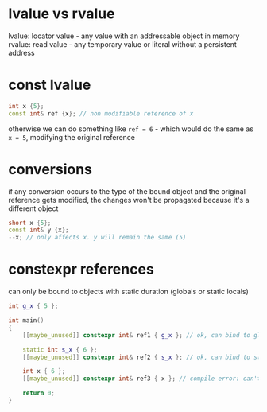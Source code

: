 
# lvalue vs rvalue

lvalue: locator value - any value with an addressable object in memory
rvalue: read value - any temporary value or literal without a persistent address

# const lvalue

```cpp
int x {5};
const int& ref {x}; // non modifiable reference of x
```

otherwise we can do something like `ref = 6` - which would do the same as `x = 5`, modifying the original reference

# conversions

if any conversion occurs to the type of the bound object and the original reference gets modified, the changes won't be propagated because it's a different object

```cpp
short x {5};
const int& y {x};
--x; // only affects x. y will remain the same (5)
```

# constexpr references

can only be bound to objects with static duration (globals or static locals)

```cpp
int g_x { 5 };

int main()
{
    [[maybe_unused]] constexpr int& ref1 { g_x }; // ok, can bind to global

    static int s_x { 6 };
    [[maybe_unused]] constexpr int& ref2 { s_x }; // ok, can bind to static local

    int x { 6 };
    [[maybe_unused]] constexpr int& ref3 { x }; // compile error: can't bind to non-static object

    return 0;
}
```
